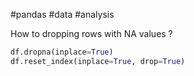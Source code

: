 #pandas #data #analysis 

How to dropping rows with NA values
?
```python
df.dropna(inplace=True)
df.reset_index(inplace=True, drop=True)
```